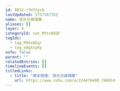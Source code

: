 ```yaml
---
id: 0832-r7mf2ycb
lastUpdated: 1757167352
name: 双头分身瑞像
aliases: []
layer: 4
categoryId: cat_MXtv05QF
tagIds:
  - tag_M5OxQGqr
  - tag_eAgXxyKy
nsfw: false
parent: ""
relatedEntries: []
timelineEvents: []
titledLinks:
  - title: "相关链接: 双头分身瑞像"
    url: https://www.sohu.com/a/224476480_786014
---
```


